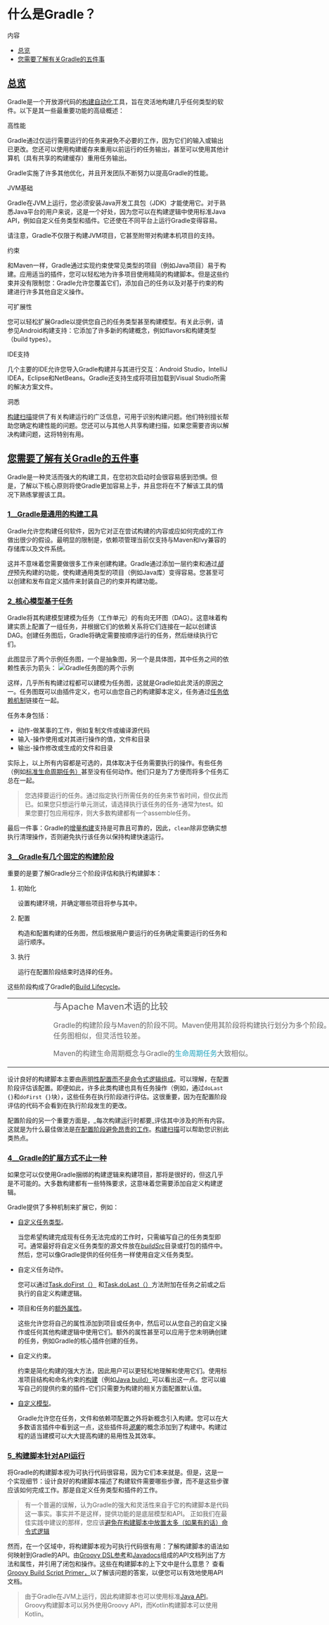 # 什么是Gradle？

内容

* [总览](#总览)
* [您需要了解有关Gradle的五件事](#您需要了解有关Gradle的五件事)

## [总览](#总览)

Gradle是一个开放源代码的[构建自动化](https://en.wikipedia.org/wiki/Build_automation)工具，旨在灵活地构建几乎任何类型的软件。以下是其一些最重要功能的高级概述：

高性能

Gradle通过仅运行需要运行的任务来避免不必要的工作，因为它们的输入或输出已更改。您还可以使用构建缓存来重用以前运行的任务输出，甚至可以使用其他计算机（具有共享的构建缓存）重用任务输出。

Gradle实施了许多其他优化，并且开发团队不断努力以提高Gradle的性能。

JVM基础

Gradle在JVM上运行，您必须安装Java开发工具包（JDK）才能使用它。对于熟悉Java平台的用户来说，这是一个好处，因为您可以在构建逻辑中使用标准Java API，例如自定义任务类型和插件。它还使在不同平台上运行Gradle变得容易。

请注意，Gradle不仅限于构建JVM项目，它甚至附带对构建本机项目的支持。

约束

和Maven一样，Gradle通过实现约束使常见类型的项目（例如Java项目）易于构建。应用适当的插件，您可以轻松地为许多项目使用精简的构建脚本。但是这些约束并没有限制您：Gradle允许您覆盖它们，添加自己的任务以及对基于约束的构建进行许多其他自定义操作。

可扩展性

您可以轻松扩展Gradle以提供您自己的任务类型甚至构建模型。有关此示例，请参见Android构建支持：它添加了许多新的构建概念，例如flavors和构建类型（build types）。

IDE支持

几个主要的IDE允许您导入Gradle构建并与其进行交互：Android Studio，IntelliJ IDEA，Eclipse和NetBeans。Gradle还支持生成将项目加载到Visual Studio所需的解决方案文件。

洞悉

[构建扫描](https://scans.gradle.com/)提供了有关构建运行的广泛信息，可用于识别构建问题。他们特别擅长帮助您确定构建性能的问题。您还可以与其他人共享构建扫描，如果您需要咨询以解决构建问题，这将特别有用。

## [您需要了解有关Gradle的五件事](#您需要了解有关Gradle的五件事)

Gradle是一种灵活而强大的构建工具，在您初次启动时会很容易感到恐惧。但是，了解以下核心原则将使Gradle更加容易上手，并且您将在不了解该工具的情况下熟练掌握该工具。

### [1\__Gradle是通用的构建工具](#1\__Gradle是通用的构建工具)

Gradle允许您构建任何软件，因为它对正在尝试构建的内容或应如何完成的工作做出很少的假设。最明显的限制是，依赖项管理当前仅支持与Maven和Ivy兼容的存储库以及文件系统。

这并不意味着您需要做很多工作来创建构建。Gradle通过添加一层约束和通过[_插件_](/md/使用Gradle插件.md#plugins)预先构建的功能，使构建通用类型的项目（例如Java库）变得容易。您甚至可以创建和发布自定义插件来封装自己的约束并构建功能。

### [2_核心模型基于任务](#2_核心模型基于任务)

Gradle将其构建模型建模为任务（工作单元）的有向无环图（DAG）。这意味着构建实质上配置了一组任务，并根据它们的依赖关系将它们连接在一起以创建该DAG。创建任务图后，Gradle将确定需要按顺序运行的任务，然后继续执行它们。

此图显示了两个示例任务图，一个是抽象图，另一个是具体图，其中任务之间的依赖性表示为箭头：
![Gradle任务图的两个示例](https://docs.gradle.org/current/userguide/img/task-dag-examples.png)



这样，几乎所有构建过程都可以建模为任务图，这就是Gradle如此灵活的原因之一。任务图既可以由插件定义，也可以由您自己的构建脚本定义，任务通过[任务依赖机制](/md/构建脚本基础.md#任务依赖性)链接在一起。

任务本身包括：

* 动作-做某事的工作，例如复制文件或编译源代码
* 输入-操作使用或对其进行操作的值，文件和目录
* 输出-操作修改或生成的文件和目录

实际上，以上所有内容都是可选的，具体取决于任务需要执行的操作。有些任务（例如[标准生命周期任务）](https://docs.gradle.org/6.7.1/userguide/base_plugin.html#sec:base_tasks)甚至没有任何动作。他们只是为了方便而将多个任务汇总在一起。

> 您选择要运行的任务。通过指定执行所需任务的任务来节省时间，但仅此而已。如果您只想运行单元测试，请选择执行该任务的任务-通常为test。如果您要打包应用程序，则大多数构建都有一个assemble任务。

最后一件事：Gradle的[增量构建](/md/处理任务.md#检查最新（又称增量构建）)支持是可靠且可靠的，因此，`clean`除非您确实想执行清理操作，否则避免执行该任务以保持构建快速运行。

### [3\__Gradle有几个固定的构建阶段](#3\__Gradle有几个固定的构建阶段)

重要的是要了解Gradle分三个阶段评估和执行构建脚本：

1.  初始化  

    设置构建环境，并确定哪些项目将参与其中。
2.  配置  

    构造和配置构建的任务图，然后根据用户要运行的任务确定需要运行的任务和运行顺序。
3.  执行  

    运行在配置阶段结束时选择的任务。

这些阶段构成了Gradle的[Build Lifecycle](/md/构建生命周期.md#build_lifecycle)。

<table style="background:none;width:912px;"><tbody><tr><td class="icon" style="color:rgba(0, 0, 0, 0.8);width:80px;"><i class="fa icon-note"></i></td><td class="content" style="font-size:1.0625rem;color:rgba(0, 0, 0, 0.6);"><div class="title" style="color:rgb(85, 85, 85);font-size:1.25rem;"><font><font>与Apache Maven术语的比较</font></font></div><div class="paragraph"><p style="font-size: 1rem;"><font><font>Gradle的构建阶段与Maven的阶段不同。</font><font>Maven使用其阶段将构建执行划分为多个阶段。</font><font>它们的作用与Gradle的任务图相似，但灵活性较差。</font></font></p></div><div class="paragraph"><p style="font-size: 1rem;"><font><font>Maven的构建生命周期概念与Gradle的</font></font><a href="" style="color:rgb(29, 162, 189);text-decoration:none;"><font><font>生命周期任务</font></font></a><font><font>大致相似</font><font>。</font></font></p></div></td></tr></tbody></table>

设计良好的构建脚本主要由[声明性配置而不是命令式逻辑组成](/md/创作可维护版本的最佳实践.md#避免在脚本中使用命令式逻辑)。可以理解，在配置阶段评估该配置。即便如此，许多此类构建也具有任务操作（例如，通过`doLast {}`和`doFirst {}`块），这些任务在执行阶段进行评估。这很重要，因为在配置阶段评估的代码不会看到在执行阶段发生的更改。

配置阶段的另一个重要方面是，_每次构建运行时都要_评估其中涉及的所有内容。这就是为什么最佳做法是[在配置阶段避免昂贵的工作](/md/创作可维护版本的最佳实践.md#最小化在配置阶段执行的逻辑)。[构建扫描](https://scans.gradle.com/)可以帮助您识别此类热点。

### [4\__Gradle的扩展方式不止一种](#4\__Gradle的扩展方式不止一种)

如果您可以仅使用Gradle捆绑的构建逻辑来构建项目，那将是很好的，但这几乎是不可能的。大多数构建都有一些特殊要求，这意味着您需要添加自定义构建逻辑。

Gradle提供了多种机制来扩展它，例如：

* [自定义任务类型](/md/开发自定义Gradle任务类型.md)。  

  当您希望构建完成现有任务无法完成的工作时，只需编写自己的任务类型即可。通常最好将自定义任务类型的源文件放在[_buildSrc_](/md/组织Gradle项目.md#用`buildSrc`抽象逻辑势在必行)目录或打包的插件中。然后，您可以像Gradle提供的任何任务一样使用自定义任务类型。
* 自定义任务动作。  

  您可以通过[Task.doFirst（）](https://docs.gradle.org/6.7.1/dsl/org.gradle.api.Task.html#org.gradle.api.Task:doFirst\(org.gradle.api.Action\))
  和[Task.doLast（）](https://docs.gradle.org/6.7.1/dsl/org.gradle.api.Task.html#org.gradle.api.Task:doLast\(org.gradle.api.Action\))方法附加在任务之前或之后执行的自定义构建逻辑。
* 项目和任务的[额外属性](/md/编写构建脚本.md#额外的属性)。  

  这些允许您将自己的属性添加到项目或任务中，然后可以从您自己的自定义操作或任何其他构建逻辑中使用它们。额外的属性甚至可以应用于您未明确创建的任务，例如Gradle的核心插件创建的任务。
* 自定义约束。  

  约束是简化构建的强大方法，因此用户可以更轻松地理解和使用它们。使用标准项目结构和命名约束的[构建](/md/构建Java和JVM项目.md#building_java_projects)（例如[Java build）](/md/构建Java和JVM项目.md#building_java_projects)可以看出这一点。您可以编写自己的提供约束的插件-它们只需要为构建的相关方面配置默认值。
* [自定义模型](https://guides.gradle.org/implementing-gradle-plugins/#modeling_dsl_like_apis)。  

  Gradle允许您在任务，文件和依赖项配置之外将新概念引入构建。您可以在大多数语言插件中看到这一点，这些插件将[_源集_](/md/构建Java和JVM项目.md#通过源集声明源文件)的概念添加到了构建中。构建过程的适当建模可以大大提高构建的易用性及其效率。

### [5_构建脚本针对API运行](#5_构建脚本针对API运行)

将Gradle的构建脚本视为可执行代码很容易，因为它们本来就是。但是，这是一个实现细节：设计良好的构建脚本描述了构建软件需要哪些步骤，而不是这些步骤应该如何完成工作。那是自定义任务类型和插件的工作。
>  有一个普遍的误解，认为Gradle的强大和灵活性来自于它的构建脚本是代码这一事实。事实并不是这样，提供功能的是底层模型和API。
正如我们在最佳实践中建议的那样，您应该[避免在构建脚本中放置太多（如果有的话）命令式逻辑](/md/创作可维护版本的最佳实践.md#避免在脚本中使用命令式逻辑)

然而，在一个区域中，将构建脚本视为可执行代码很有用：了解构建脚本的语法如何映射到Gradle的API。由[Groovy DSL参考](https://docs.gradle.org/6.7.1/dsl/)和[Javadocs](https://docs.gradle.org/6.7.1/javadoc/)组成的API文档列出了方法和属性，并引用了闭包和操作。这些在构建脚本的上下文中是什么意思？
查看[Groovy Build Script Primer，](https://docs.gradle.org/6.7.1/userguide/groovy_build_script_primer.html#groovy_build_script_primer)以了解该问题的答案，以便您可以有效地使用API文档。
> 由于Gradle在JVM上运行，因此构建脚本也可以使用标准[Java API](https://docs.oracle.com/javase/8/docs/api)。Groovy构建脚本可以另外使用Groovy API，而Kotlin构建脚本可以使用Kotlin。
